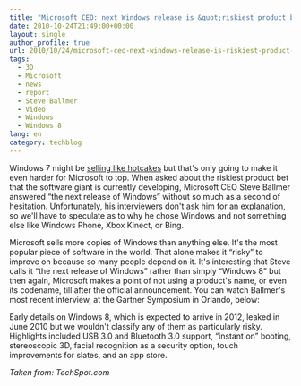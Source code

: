 ```yaml
---
title: "Microsoft CEO: next Windows release is &quot;riskiest product bet&quot;"
date: 2010-10-24T21:49:00+00:00
layout: single
author_profile: true
url: 2010/10/24/microsoft-ceo-next-windows-release-is-riskiest-product-bet/
tags:
  - 3D
  - Microsoft
  - news
  - report
  - Steve Ballmer
  - Video
  - Windows
  - Windows 8
lang: en
category: techblog
---
```

Windows 7 might be <a href="http://boelectronic.blogspot.com/2010/10/windows-7-year-one-240-million-licenses.html" target="_blank">selling like hotcakes</a> but that's only going to make it even harder for Microsoft to top. When asked about the riskiest product bet that the software giant is currently developing, Microsoft CEO Steve Ballmer answered &#8220;the next release of Windows&#8221; without so much as a second of hesitation. Unfortunately, his interviewers don't ask him for an explanation, so we'll have to speculate as to why he chose Windows and not something else like Windows Phone, Xbox Kinect, or Bing. 

Microsoft sells more copies of Windows than anything else. It's the most popular piece of software in the world. That alone makes it &#8220;risky&#8221; to improve on because so many people depend on it. It's interesting that Steve calls it &#8220;the next release of Windows&#8221; rather than simply &#8220;Windows 8&#8221; but then again, Microsoft makes a point of not using a product's name, or even its codename, till after the official announcement. You can watch Ballmer's most recent interview, at the Gartner Symposium in Orlando, below:

<p align="center">
  <p>
    Early details on Windows 8, which is expected to arrive in 2012, leaked in June 2010 but we wouldn't classify any of them as particularly risky. Highlights included USB 3.0 and Bluetooth 3.0 support, &#8220;instant on&#8221; booting, stereoscopic 3D, facial recognition as a security option, touch improvements for slates, and an app store.
  </p>
  
  <p>
    <em>Taken from: TechSpot.com</em>
  </p>